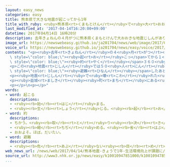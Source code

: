 ```yaml
---
layout: easy_news
categories: easy
title: 熊本県で大きな地震が起こってから1年
title_with_ruby: <ruby>熊本県<rt>くまもとけん</rt></ruby>で<ruby>大<rt>おお</rt></ruby>きな<ruby>地震<rt>じしん</rt></ruby>が<ruby>起<rt>お</rt></ruby>こってから１<ruby>年<rt>ねん</rt></ruby>
last_modified_at: '2017-04-14T16:20:00+09:00'
datetime: 2017年04月14日 16時20分
description: 去年きょねんの４月がつに熊本県くまもとけんで大おおきな地震じしんがありました。
image_url: https://newswebeasy.github.io/ja201704/news/web/image/2017/04/14/k10010947851000.jpg
voice_url: https://newswebeasy.github.io/ja201704/news/easy/voice/2017/04/14/k10010947851000.mp3
contents: "<p><ruby>去年<rt>きょねん</rt></ruby>の４<ruby>月<rt>がつ</rt></ruby>に<ruby>熊本県<rt>くまもとけん</rt></ruby>で<ruby>大<rt>おお</rt></ruby>きな<ruby>地震<rt>じしん</rt></ruby>がありました。<ruby>地震<rt>じしん</rt></ruby>が<span\
  \ style=\"color: blue;\"><ruby>起<rt>お</rt></ruby>こっ</span>てから１<ruby>年<rt>ねん</rt></ruby>になる<ruby>１４日<rt>じゅうよっか</rt></ruby>、<ruby>熊本県庁<rt>くまもとけんちょう</rt></ruby>で<ruby>亡<rt>な</rt></ruby>くなった<ruby>人<rt>ひと</rt></ruby>のために<ruby>祈<rt>いの</rt></ruby>る<ruby>式<rt>しき</rt></ruby>がありました。<ruby>亡<rt>な</rt></ruby>くなった<ruby>人<rt>ひと</rt></ruby>の<ruby>家族<rt>かぞく</rt></ruby>など、<span\
  \ style=\"color: blue;\"><ruby>約<rt>やく</rt></ruby></span>３６０<ruby>人<rt>にん</rt></ruby>が<ruby>出席<rt>しゅっせき</rt></ruby>しました。</p>\n\
  <p>この<ruby>地震<rt>じしん</rt></ruby>では５０<ruby>人<rt>にん</rt></ruby>が<ruby>壊<rt>こわ</rt></ruby>れた<ruby>建物<rt>たてもの</rt></ruby>の<ruby>下<rt>した</rt></ruby>になったりして<ruby>亡<rt>な</rt></ruby>くなりました。<span\
  \ style=\"color: blue;\"><ruby>避難<rt>ひなん</rt></ruby></span>したあと<ruby>体<rt>からだ</rt></ruby>の<ruby>具合<rt>ぐあい</rt></ruby>が<ruby>悪<rt>わる</rt></ruby>くなったりして<ruby>亡<rt>な</rt></ruby>くなった<ruby>人<rt>ひと</rt></ruby>も、４<ruby>月<rt>がつ</rt></ruby>１３<ruby>日<rt>にち</rt></ruby>までに１６９<ruby>人<rt>にん</rt></ruby>います。</p>\n\
  <p><ruby>地震<rt>じしん</rt></ruby>で<ruby>壊<rt>こわ</rt></ruby>れた<ruby>家<rt>いえ</rt></ruby>は２０<ruby>万<rt>まん</rt></ruby><ruby>軒<rt>けん</rt></ruby>ありました。<ruby>熊本県<rt>くまもとけん</rt></ruby>などは、<ruby>家<rt>いえ</rt></ruby>が<ruby>壊<rt>こわ</rt></ruby>れた<ruby>人<rt>ひと</rt></ruby>などがしばらく<ruby>住<rt>す</rt></ruby>む<ruby>仮設<rt>かせつ</rt></ruby><ruby>住宅<rt>じゅうたく</rt></ruby>を<ruby>建<rt>た</rt></ruby>てたり、アパートを<ruby>借<rt>か</rt></ruby>りたりしています。<ruby>仮設<rt>かせつ</rt></ruby><ruby>住宅<rt>じゅうたく</rt></ruby>などで<ruby>生活<rt>せいかつ</rt></ruby>を<ruby>続<rt>つづ</rt></ruby>けている<ruby>人<rt>ひと</rt></ruby>は、<ruby>今<rt>いま</rt></ruby>も４<ruby>万<rt>まん</rt></ruby>７０００<ruby>人<rt>にん</rt></ruby>ぐらいいます。</p>\n\
  <p><ruby>益城<rt>ましき</rt></ruby><ruby>町<rt>まち</rt></ruby>にある<ruby>仮設<rt>かせつ</rt></ruby><ruby>住宅<rt>じゅうたく</rt></ruby>では<ruby>先月<rt>せんげつ</rt></ruby>、６１<ruby>歳<rt>さい</rt></ruby>の<ruby>男性<rt>だんせい</rt></ruby>が<ruby>１人<rt>ひとり</rt></ruby>で<ruby>亡<rt>な</rt></ruby>くなっているのが<ruby>見<rt>み</rt></ruby>つかりました。<ruby>県<rt>けん</rt></ruby>や<ruby>町<rt>まち</rt></ruby>などは、<ruby>仮設<rt>かせつ</rt></ruby><ruby>住宅<rt>じゅうたく</rt></ruby>などに<ruby>１人<rt>ひとり</rt></ruby>で<ruby>住<rt>す</rt></ruby>んでいる<ruby>人<rt>ひと</rt></ruby>に<ruby>会<rt>あ</rt></ruby>いに<ruby>行<rt>い</rt></ruby>って、<ruby>元気<rt>げんき</rt></ruby>かどうか<ruby>聞<rt>き</rt></ruby>いたりしています。</p>\n\
  <p></p>\n<p></p>"
words:
- word: 起こる
  descriptions:
  - <ruby><rb>始</rb><rt>はじ</rt></ruby>まる。
  - <ruby><rb>生</rb><rt>しょう</rt></ruby>じる。<ruby><rb>起</rb><rt>お</rt></ruby>きる。
- word: 約
  descriptions:
  - ちかう。<ruby><rb>取</rb><rt>と</rt></ruby>り<ruby><rb>決</rb><rt>き</rt></ruby>める。
  - <ruby><rb>縮</rb><rt>ちぢ</rt></ruby>める。<ruby><rb>省</rb><rt>はぶ</rt></ruby>く。<ruby><rb>簡単</rb><rt>かんたん</rt></ruby>にする。
  - おおよそ。ほぼ。だいたい。
- word: 避難
  descriptions:
  - <ruby><rb>危</rb><rt>あぶ</rt></ruby>ない<ruby><rb>目</rb><rt>め</rt></ruby>にあわないように、にげること。
web_news_url: /news/web/2017/04/14/熊本地震-きょうで1年-生活環境向上が課題に/
source_url: http://www3.nhk.or.jp/news/easy/k10010947851000/k10010947851000.html
...
```

